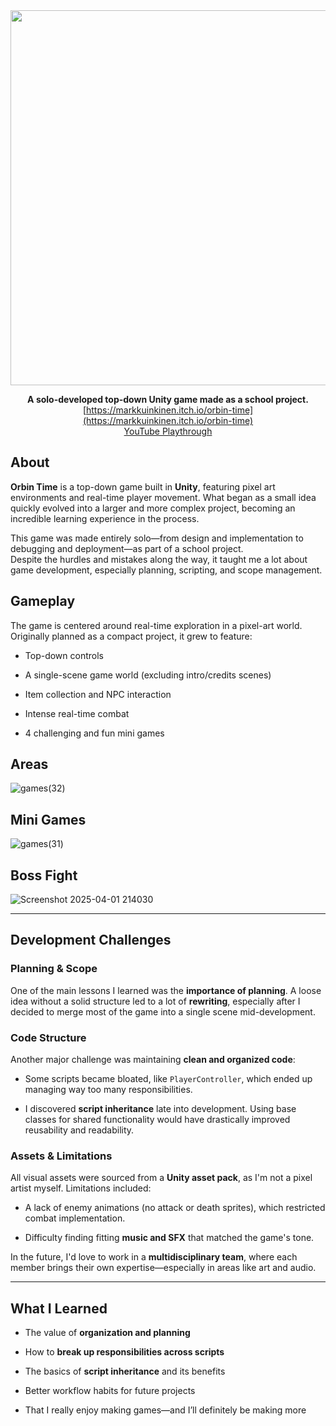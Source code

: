 <div id="header" align="center">


  <img src="https://github.com/user-attachments/assets/65277b56-27de-4884-a8c4-6e357f080aba3" width="600"/>


**A solo-developed top-down Unity game made as a school project.**  
[https://markkuinkinen.itch.io/orbin-time](https://markkuinkinen.itch.io/orbin-time)  
[YouTube Playthrough](https://youtu.be/_1mI_MjGDyQ)
</div>

## About

**Orbin Time** is a top-down game built in **Unity**, featuring pixel art environments and real-time player movement. What began as a small idea quickly evolved into a larger and more complex project, becoming an incredible learning experience in the process.

This game was made entirely solo—from design and implementation to debugging and deployment—as part of a school project.  
Despite the hurdles and mistakes along the way, it taught me a lot about game development, especially planning, scripting, and scope management.


##  Gameplay
The game is centered around real-time exploration in a pixel-art world. Originally planned as a compact project, it grew to feature:

-  Top-down controls
-   A single-scene game world (excluding intro/credits scenes)
    
-   Item collection and NPC interaction
-   Intense real-time combat
    
-   4 challenging and fun mini games
    
    
## Areas
![games(32)](https://github.com/user-attachments/assets/c9010e93-3ff0-4b3b-823c-783e4dd72d65)

##  Mini Games
![games(31)](https://github.com/user-attachments/assets/d8fba878-93d0-4e33-8b07-6d73303e1642)

##  Boss Fight
![Screenshot 2025-04-01 214030](https://github.com/user-attachments/assets/ee5e2c9a-1b39-400d-8654-7483129e895e)


----------

##  Development Challenges

### Planning & Scope

One of the main lessons I learned was the **importance of planning**. A loose idea without a solid structure led to a lot of **rewriting**, especially after I decided to merge most of the game into a single scene mid-development.

###  Code Structure

Another major challenge was maintaining **clean and organized code**:

-   Some scripts became bloated, like `PlayerController`, which ended up managing way too many responsibilities.
    
-   I discovered **script inheritance** late into development. Using base classes for shared functionality would have drastically improved reusability and readability.
    

### Assets & Limitations

All visual assets were sourced from a **Unity asset pack**, as I'm not a pixel artist myself. Limitations included:

-   A lack of enemy animations (no attack or death sprites), which restricted combat implementation.
    
-   Difficulty finding fitting **music and SFX** that matched the game's tone.
    

In the future, I'd love to work in a **multidisciplinary team**, where each member brings their own expertise—especially in areas like art and audio.

----------

## What I Learned

-   The value of **organization and planning**
    
-   How to **break up responsibilities across scripts**
    
-   The basics of **script inheritance** and its benefits
    
-   Better workflow habits for future projects
    
-   That I really enjoy making games—and I’ll definitely be making more
